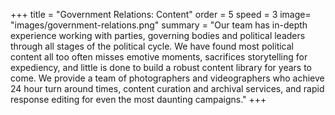 +++
title = "Government Relations: Content"
order = 5
speed = 3
image= "images/government-relations.png"
summary = "Our team has in-depth experience working with parties, governing bodies and political leaders through all stages of the political cycle. We have found most political content all too often misses emotive moments, sacrifices storytelling for expediency, and little is done to build a robust content library for years to come. We provide a team of photographers and videographers who achieve 24 hour turn around times, content curation and archival services, and rapid response editing for even the most daunting campaigns."
+++
